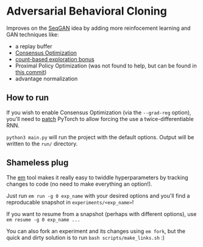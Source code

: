 # Adversarial Behavioral Cloning

Improves on the [SeqGAN](https://aaai.org/ocs/index.php/AAAI/AAAI17/paper/view/14344)
idea by adding more reinfocement learning and GAN techniques like:
* a replay buffer
* [Consensus Optimization](https://arxiv.org/abs/1705.10461)
* [count-based exploration bonus](https://arxiv.org/abs/1611.04717)
* Proximal Policy Optimization (was not found to help, but can be found in
  [this commit](af7d921ab96e20ba75a60558e1e293b8667b4480))
* advantage normalization


## How to run

If you wish to enable Consensus Optimization (via the `--grad-reg` option), you'll need
to [patch](scripts/dx2_rnn.patch) PyTorch to allow forcing the use a
twice-differentiable RNN.

`python3 main.py` will run the project with the default options.
Output will be written to the `run/` directory.

## Shameless plug

The [em](https://github.com/nhynes/em) tool makes it really easy to twiddle
hyperparameters by tracking changes to code (no need to make everything an option!).

Just run `em run -g 0 exp_name` with your desired options and you'll find a reproducable
snapshot in `experiments/<exp_name>`!

If you want to resume from a snapshot (perhaps with different options),
use `em resume -g 0 exp_name ...`

You can also fork an experiment and its changes using `em fork`, but the quick and dirty
solution is to run `bash scripts/make_links.sh` :)
